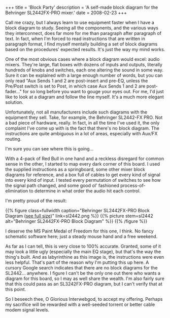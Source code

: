 +++
title = 'Block Party'
description = 'A self-made block diagram for the Behringer SL2442FX-PRO mixer.'
date = 2008-02-23
+++

Call me crazy, but I always learn to use equipment faster when I have a block diagram to study. Seeing all the components, and the various ways they interconnect, does far more for me than paragraph after paragraph of text. In fact, when I'm forced to read instructions that are written in paragraph format, I find myself mentally building a set of block diagrams based on the procedures' expected results. It's just the way my mind works.

One of the most obvious cases where a block diagram would excel: audio mixers. They're large, flat boxes with dozens of inputs and outputs, literally hundreds of knobs and switches, each one altering the sound in some way. Sure it can be explained with a large enough number of words, but you can only read "Aux Sends 1 and 2 are post-insert and pre-EQ, unless the Pre/Post switch is set to Post, in which case Aux Sends 1 and 2 are post-fader..." for so long before you want to gouge your eyes out. For me, I'd just like to look at a diagram and follow the line myself. It's a much more elegant solution.

Unfortunately, not all manufacturers include such diagrams with the equipment they sell. Take, for example, the Behringer SL2442-FX PRO. Not a bad piece of hardware, really. In fact, in all the time I've used it, the only complaint I've come up with is the fact that there's no block diagram. The instructions are quite ambiguous in a lot of areas, especially with Aux/FX routing.

I'm sure you can see where this is going...

With a 4-pack of Red Bull in one hand and a reckless disregard for common sense in the other, I started to map every dark corner of this board. I used the supplied instructions as a springboard, some other mixer block diagrams for reference, and a box full of cables to get every kind of signal into every kind of input. I tested every permutation of switches to see how the signal path changed, and some good ol' fashioned process-of-elimination to determine in what order the audio hit each control.

I'm pretty proud of the result:

{{% figure class=fullwidth caption="Behringer SL2442FX-PRO Block Diagram ([see full size](sl2442.png))" link=sl2442.png %}}
{{% picture stem=sl2442 alt="Behringer SL2442FX-PRO Block Diagram" %}}
{{% /figure %}}

I deserve the MS Paint Medal of Freedom for this one, I think. No fancy schematic software here; just a steady mouse hand and a free weekend.

As far as I can tell, this is very close to 100% accurate. Granted, some of it may look a little ugly (especially the main EQ stage), but that's the way the thing's built. And as labyrinthine as this image is, the instructions were even less helpful. That's part of the reason why I'm putting this up here. A cursory Google search indicates that there are no block diagrams for the SL2442... anywhere. I figure I can't be the only one out there who wants a diagram for this board, so I may as well share the wealth. I'm also fairly sure that this could pass as an SL3242FX-PRO diagram, but I can't verify that at this point.

So I beseech thee, O Glorious Interwebgod, to accept my offering. Perhaps my sacrifice will be rewarded with a well-seeded torrent or better cable modem signal levels.
